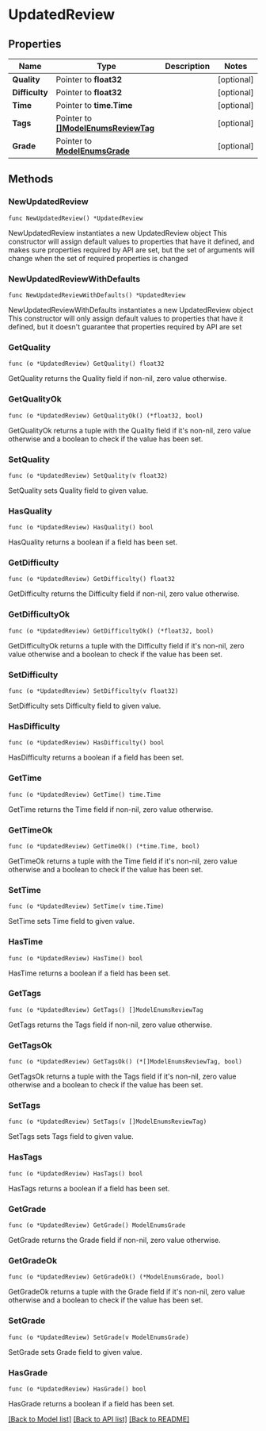 # UpdatedReview

## Properties

Name | Type | Description | Notes
------------ | ------------- | ------------- | -------------
**Quality** | Pointer to **float32** |  | [optional] 
**Difficulty** | Pointer to **float32** |  | [optional] 
**Time** | Pointer to **time.Time** |  | [optional] 
**Tags** | Pointer to [**[]ModelEnumsReviewTag**](ModelEnumsReviewTag.md) |  | [optional] 
**Grade** | Pointer to [**ModelEnumsGrade**](EnumsGrade.md) |  | [optional] 

## Methods

### NewUpdatedReview

`func NewUpdatedReview() *UpdatedReview`

NewUpdatedReview instantiates a new UpdatedReview object
This constructor will assign default values to properties that have it defined,
and makes sure properties required by API are set, but the set of arguments
will change when the set of required properties is changed

### NewUpdatedReviewWithDefaults

`func NewUpdatedReviewWithDefaults() *UpdatedReview`

NewUpdatedReviewWithDefaults instantiates a new UpdatedReview object
This constructor will only assign default values to properties that have it defined,
but it doesn't guarantee that properties required by API are set

### GetQuality

`func (o *UpdatedReview) GetQuality() float32`

GetQuality returns the Quality field if non-nil, zero value otherwise.

### GetQualityOk

`func (o *UpdatedReview) GetQualityOk() (*float32, bool)`

GetQualityOk returns a tuple with the Quality field if it's non-nil, zero value otherwise
and a boolean to check if the value has been set.

### SetQuality

`func (o *UpdatedReview) SetQuality(v float32)`

SetQuality sets Quality field to given value.

### HasQuality

`func (o *UpdatedReview) HasQuality() bool`

HasQuality returns a boolean if a field has been set.

### GetDifficulty

`func (o *UpdatedReview) GetDifficulty() float32`

GetDifficulty returns the Difficulty field if non-nil, zero value otherwise.

### GetDifficultyOk

`func (o *UpdatedReview) GetDifficultyOk() (*float32, bool)`

GetDifficultyOk returns a tuple with the Difficulty field if it's non-nil, zero value otherwise
and a boolean to check if the value has been set.

### SetDifficulty

`func (o *UpdatedReview) SetDifficulty(v float32)`

SetDifficulty sets Difficulty field to given value.

### HasDifficulty

`func (o *UpdatedReview) HasDifficulty() bool`

HasDifficulty returns a boolean if a field has been set.

### GetTime

`func (o *UpdatedReview) GetTime() time.Time`

GetTime returns the Time field if non-nil, zero value otherwise.

### GetTimeOk

`func (o *UpdatedReview) GetTimeOk() (*time.Time, bool)`

GetTimeOk returns a tuple with the Time field if it's non-nil, zero value otherwise
and a boolean to check if the value has been set.

### SetTime

`func (o *UpdatedReview) SetTime(v time.Time)`

SetTime sets Time field to given value.

### HasTime

`func (o *UpdatedReview) HasTime() bool`

HasTime returns a boolean if a field has been set.

### GetTags

`func (o *UpdatedReview) GetTags() []ModelEnumsReviewTag`

GetTags returns the Tags field if non-nil, zero value otherwise.

### GetTagsOk

`func (o *UpdatedReview) GetTagsOk() (*[]ModelEnumsReviewTag, bool)`

GetTagsOk returns a tuple with the Tags field if it's non-nil, zero value otherwise
and a boolean to check if the value has been set.

### SetTags

`func (o *UpdatedReview) SetTags(v []ModelEnumsReviewTag)`

SetTags sets Tags field to given value.

### HasTags

`func (o *UpdatedReview) HasTags() bool`

HasTags returns a boolean if a field has been set.

### GetGrade

`func (o *UpdatedReview) GetGrade() ModelEnumsGrade`

GetGrade returns the Grade field if non-nil, zero value otherwise.

### GetGradeOk

`func (o *UpdatedReview) GetGradeOk() (*ModelEnumsGrade, bool)`

GetGradeOk returns a tuple with the Grade field if it's non-nil, zero value otherwise
and a boolean to check if the value has been set.

### SetGrade

`func (o *UpdatedReview) SetGrade(v ModelEnumsGrade)`

SetGrade sets Grade field to given value.

### HasGrade

`func (o *UpdatedReview) HasGrade() bool`

HasGrade returns a boolean if a field has been set.


[[Back to Model list]](../README.md#documentation-for-models) [[Back to API list]](../README.md#documentation-for-api-endpoints) [[Back to README]](../README.md)


